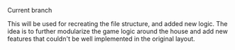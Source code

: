 Current branch

This will be used for recreating the file structure, and added new logic. The idea is to further modularize the game logic around the house and add new features that couldn't be well implemented in the original layout. 